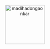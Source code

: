 
<p align="center"><img width="125" src="https://komarev.com/ghpvc/?username=madihadongaonkar&style&color=yellowgreen" alt="madihadongaonkar"></p>
<!--
**madihadongaonkar/madihadongaonkar** is a ✨ _special_ ✨ repository because its `README.md` (this file) appears on your GitHub profile.

Here are some ideas to get you started:

- 🔭 I’m currently working on ...
- 🌱 I’m currently learning ...
- 👯 I’m looking to collaborate on ...
- 🤔 I’m looking for help with ...
- 💬 Ask me about ...
- 📫 How to reach me: ...
- 😄 Pronouns: ...
- ⚡ Fun fact: ...
-->
